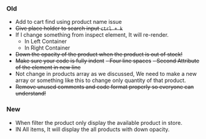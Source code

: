 ### Old

- Add to cart find using product name issue
- ~~Give place holder to search input `ctrl + k`~~
- If I change something from inspect element, It will re-render.
  - In Left Container
  - In Right Container
- ~~Down the opacity of the product when the product is out of stock!~~
- ~~Make sure your code is fully indent~~
  ~~- Four line spaces~~
  ~~- Second Attribute of the element in new line~~
- Not change in products array as we discussed, We need to make a new array or something like this to change only quantity of that product.
- ~~Remove unused comments and code format properly so everyone can understand!~~

### New

- When filter the product only display the available product in store.
- IN All items, It will display the all products with down opacity.
